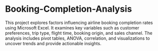 # Booking-Completion-Analysis
This project explores factors influencing airline booking completion rates using Microsoft Excel. It examines key variables such as customer preferences, trip type, flight time, booking origin, and sales channel. The analysis includes pivot tables, ANOVA, correlation, and visualizations to uncover trends and provide actionable insights.
